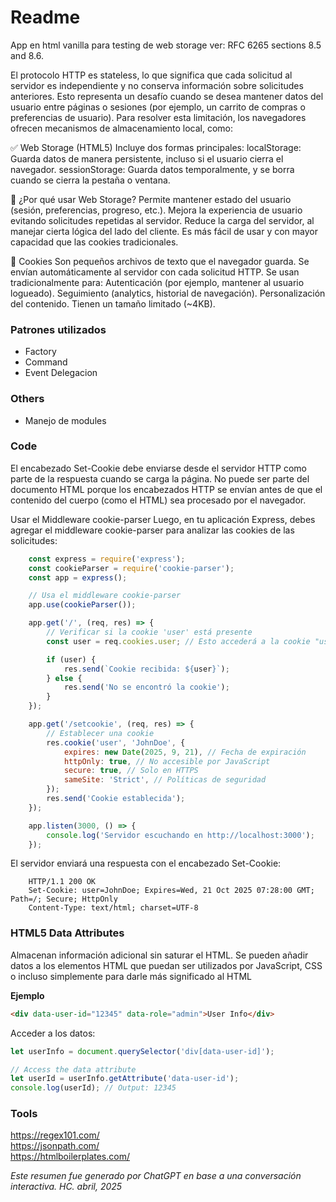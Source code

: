 
# Readme   
App en html vanilla para testing de web storage ver: RFC 6265 sections 8.5 and 8.6. 

El protocolo HTTP es stateless, lo que significa que cada solicitud al servidor es independiente y no conserva información sobre solicitudes anteriores. Esto representa un desafío cuando se desea mantener datos del usuario entre páginas o sesiones (por ejemplo, un carrito de compras o preferencias de usuario).
Para resolver esta limitación, los navegadores ofrecen mecanismos de almacenamiento local, como:

✅ Web Storage (HTML5)
Incluye dos formas principales:
localStorage: Guarda datos de manera persistente, incluso si el usuario cierra el navegador.
sessionStorage: Guarda datos temporalmente, y se borra cuando se cierra la pestaña o ventana.

🎯 ¿Por qué usar Web Storage?
Permite mantener estado del usuario (sesión, preferencias, progreso, etc.).
Mejora la experiencia de usuario evitando solicitudes repetidas al servidor.
Reduce la carga del servidor, al manejar cierta lógica del lado del cliente.
Es más fácil de usar y con mayor capacidad que las cookies tradicionales.

🍪 Cookies
Son pequeños archivos de texto que el navegador guarda.
Se envían automáticamente al servidor con cada solicitud HTTP.
Se usan tradicionalmente para:
Autenticación (por ejemplo, mantener al usuario logueado).
Seguimiento (analytics, historial de navegación).
Personalización del contenido.
Tienen un tamaño limitado (~4KB).


### Patrones utilizados 
- Factory 
- Command 
- Event Delegacion 

### Others 
- Manejo de modules 



### Code  

El encabezado Set-Cookie debe enviarse desde el servidor HTTP como parte de la respuesta cuando se carga la página. No puede ser parte del documento HTML porque los encabezados HTTP se envían antes de que el contenido del cuerpo (como el HTML) sea procesado por el navegador.


Usar el Middleware cookie-parser
Luego, en tu aplicación Express, debes agregar el middleware cookie-parser para analizar las cookies de las solicitudes:

```js
	const express = require('express');
	const cookieParser = require('cookie-parser');
	const app = express();

	// Usa el middleware cookie-parser
	app.use(cookieParser());

	app.get('/', (req, res) => {
		// Verificar si la cookie 'user' está presente
		const user = req.cookies.user; // Esto accederá a la cookie "user" enviada por el cliente

		if (user) {
			res.send(`Cookie recibida: ${user}`);
		} else {
			res.send('No se encontró la cookie');
		}
	});

	app.get('/setcookie', (req, res) => {
		// Establecer una cookie
		res.cookie('user', 'JohnDoe', {
			expires: new Date(2025, 9, 21), // Fecha de expiración
			httpOnly: true, // No accesible por JavaScript
			secure: true, // Solo en HTTPS
			sameSite: 'Strict', // Políticas de seguridad
		});
		res.send('Cookie establecida');
	});

	app.listen(3000, () => {
		console.log('Servidor escuchando en http://localhost:3000');
	});
```

El servidor enviará una respuesta con el encabezado Set-Cookie:


```http
	HTTP/1.1 200 OK
	Set-Cookie: user=JohnDoe; Expires=Wed, 21 Oct 2025 07:28:00 GMT; Path=/; Secure; HttpOnly
	Content-Type: text/html; charset=UTF-8
```

### HTML5 Data Attributes
Almacenan información adicional sin saturar el HTML. Se pueden añadir datos a los  elementos HTML que puedan ser utilizados por JavaScript, CSS o incluso simplemente para darle más significado al HTML

**Ejemplo**  
```html 
<div data-user-id="12345" data-role="admin">User Info</div>
```
Acceder a los datos:
```js 
let userInfo = document.querySelector('div[data-user-id]');

// Access the data attribute
let userId = userInfo.getAttribute('data-user-id');
console.log(userId); // Output: 12345
```





### Tools 
https://regex101.com/  
https://jsonpath.com/  
https://htmlboilerplates.com/   



*Este resumen fue generado por ChatGPT en base a una conversación interactiva. HC. abril, 2025*

